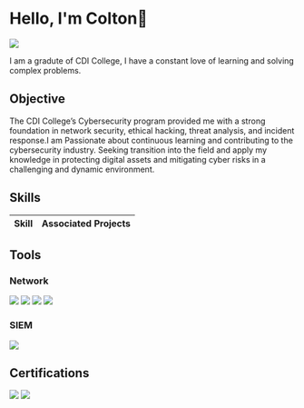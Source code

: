# Hello, I'm Colton👋
<a href="https://www.linkedin.com/in/colton-wolowski-a21138232/"><img src="https://img.shields.io/badge/-LinkedIn-0072b1?&style=for-the-badge&logo=linkedin&logoColor=white" /></a>

I am a gradute of CDI College, I have a constant love of learning and solving complex problems.

## Objective
The CDI College’s Cybersecurity program provided me with a strong foundation in network security, ethical hacking, threat analysis, and incident response.I am Passionate about continuous learning and contributing to the cybersecurity industry. Seeking transition into the field and apply my knowledge in protecting digital assets and mitigating cyber risks in a challenging and dynamic environment. 

## Skills

| Skill                                      | Associated Projects |
|--------------------------------------------|---------------------|


## Tools


### Network
<div>
    <img src="https://img.shields.io/badge/-Wireshark-1679A7?&style=for-the-badge&logo=Wireshark&logoColor=white" />
    <img src="https://img.shields.io/badge/-Suricata-EF3B2D?&style=for-the-badge&logo=Suricata&logoColor=white" />
    <img src="https://img.shields.io/badge/-Zeek-777BB4?&style=for-the-badge&logo=Zeek&logoColor=white" />
    <img src="https://img.shields.io/badge/-Nmap-4682B4?&style=for-the-badge&logo=Nmap&logoColor=white" />

### SIEM
</div>
    <img src="https://img.shields.io/badge/-Splunk-000000?&style=for-the-badge&logo=Splunk&logoColor=white" />



## Certifications
<div>
    <img src="https://img.shields.io/badge/-CEH-008000?&style=for-the-badge&logo=CEH&logoColor=white" />
    <img src="https://img.shields.io/badge/-Google-000080?&style=for-the-badge&logo=google&logoColor=white" />



</div>
